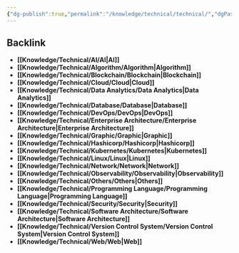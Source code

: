 ```yaml
---
{"dg-publish":true,"permalink":"/knowledge/technical/technical/","dgPassFrontmatter":true}
---
```


## Backlink

- **[[Knowledge/Technical/AI/AI\|AI]]**
- **[[Knowledge/Technical/Algorithm/Algorithm\|Algorithm]]**
- **[[Knowledge/Technical/Blockchain/Blockchain\|Blockchain]]**
- **[[Knowledge/Technical/Cloud/Cloud\|Cloud]]**
- **[[Knowledge/Technical/Data Analytics/Data Analytics\|Data Analytics]]**
- **[[Knowledge/Technical/Database/Database\|Database]]**
- **[[Knowledge/Technical/DevOps/DevOps\|DevOps]]**
- **[[Knowledge/Technical/Enterprise Architecture/Enterprise Architecture\|Enterprise Architecture]]**
- **[[Knowledge/Technical/Graphic/Graphic\|Graphic]]**
- **[[Knowledge/Technical/Hashicorp/Hashicorp\|Hashicorp]]**
- **[[Knowledge/Technical/Kubernetes/Kubernetes\|Kubernetes]]**
- **[[Knowledge/Technical/Linux/Linux\|Linux]]**
- **[[Knowledge/Technical/Network/Network\|Network]]**
- **[[Knowledge/Technical/Observability/Observability\|Observability]]**
- **[[Knowledge/Technical/Others/Others\|Others]]**
- **[[Knowledge/Technical/Programming Language/Programming Language\|Programming Language]]**
- **[[Knowledge/Technical/Security/Security\|Security]]**
- **[[Knowledge/Technical/Software Architecture/Software Architecture\|Software Architecture]]**
- **[[Knowledge/Technical/Version Control System/Version Control System\|Version Control System]]**
- **[[Knowledge/Technical/Web/Web\|Web]]**


